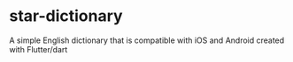 # star-dictionary
A simple English dictionary that is compatible with iOS and Android created with Flutter/dart 
